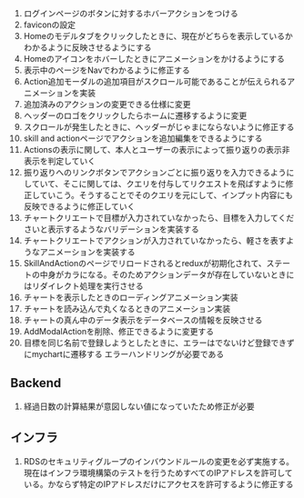 1. ログインページのボタンに対するホバーアクションをつける
2. faviconの設定
3. Homeのモデルタブをクリックしたときに、現在がどちらを表示しているかわかるように反映させるようにする
4. Homeのアイコンをホバーしたときにアニメーションをかけるようにする
5. 表示中のページをNavでわかるように修正する
6. Action追加モーダルの追加項目がスクロール可能であることが伝えられるアニメーションを実装
7. 追加済みのアクションの変更できる仕様に変更
8. ヘッダーのロゴをクリックしたらホームに遷移するように変更
9. スクロールが発生したときに、ヘッダーがじゃまにならないように修正する
10. skill and actionページでアクションを追加編集をできるようにする
11. Actionsの表示に関して、本人とユーザーの表示によって振り返りの表示非表示を判定していく
12. 振り返りへのリンクボタンでアクションごとに振り返りを入力できるようにしていて、そこに関しては、クエリを付与してリクエストを飛ばすように修正していこう。そうすることでそのクエリを元にして、インプット内容にも反映できるように修正していく
13. チャートクリエートで目標が入力されていなかったら、目標を入力してくださいと表示するようなバリデーションを実装する
14. チャートクリエートでアクションが入力されていなかったら、軽さを表すようなアニメーションを実装する
15. SkillAndActionのページでリロードされるとreduxが初期化されて、ステートの中身がカラになる。そのためアクションデータが存在していないときにはリダイレクト処理を実行させる
16. チャートを表示したときのローディングアニメーション実装
17. チャートを読み込んで丸くなるときのアニメーション実装
18. チャートの真ん中のデータ表示をデータベースの情報を反映させる
19. AddModalActionを削除、修正できるように変更する
20. 目標を同じ名前で登録しようとしたときに、エラーはでないけど登録できずにmychartに遷移する
    エラーハンドリングが必要である

## Backend
1. 経過日数の計算結果が意図しない値になっていたため修正が必要


## インフラ
1. RDSのセキュリティグループのインバウンドルールの変更を必ず実施する。現在はインフラ環境構築のテストを行うためすべてのIPアドレスを許可している。かならず特定のIPアドレスだけにアクセスを許可するように修正する